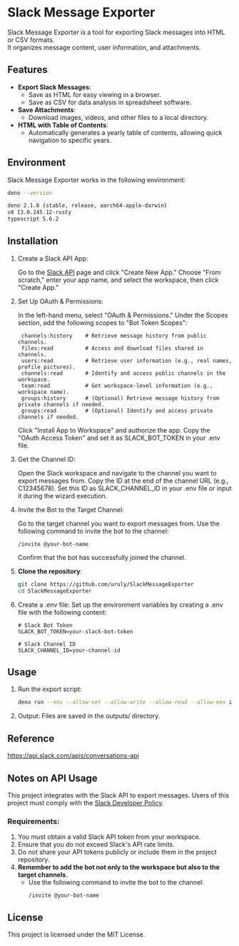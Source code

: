 # Slack Message Exporter

Slack Message Exporter is a tool for exporting Slack messages into HTML or CSV formats.  
It organizes message content, user information, and attachments.


## Features

- **Export Slack Messages**:
  - Save as HTML for easy viewing in a browser.
  - Save as CSV for data analysis in spreadsheet software.
- **Save Attachments**:
  - Download images, videos, and other files to a local directory.
- **HTML with Table of Contents**:
  - Automatically generates a yearly table of contents, allowing quick navigation to specific years.

## Environment

Slack Message Exporter works in the following environment:
```bash
deno --version

deno 2.1.6 (stable, release, aarch64-apple-darwin)
v8 13.0.245.12-rusty
typescript 5.6.2
```

## Installation

1. Create a Slack API App:

    Go to the [Slack API](https://api.slack.com/apps) page and click "Create New App."
    Choose "From scratch," enter your app name, and select the workspace, then click "Create App."

2. Set Up OAuth & Permissions:

    In the left-hand menu, select "OAuth & Permissions."
    Under the Scopes section, add the following scopes to "Bot Token Scopes":

        channels:history    # Retrieve message history from public channels.
        files:read          # Access and download files shared in channels.
        users:read          # Retrieve user information (e.g., real names, profile pictures).
        channels:read       # Identify and access public channels in the workspace.
        team:read           # Get workspace-level information (e.g., workspace name).
        groups:history      # (Optional) Retrieve message history from private channels if needed.
        groups:read         # (Optional) Identify and access private channels if needed.
    
    Click "Install App to Workspace" and authorize the app.
    Copy the "OAuth Access Token" and set it as SLACK_BOT_TOKEN in your .env file.

3. Get the Channel ID:

    Open the Slack workspace and navigate to the channel you want to export messages from.
    Copy the ID at the end of the channel URL (e.g., C12345678).
    Set this ID as SLACK_CHANNEL_ID in your .env file or input it during the wizard execution.

4. Invite the Bot to the Target Channel:

    Go to the target channel you want to export messages from.
    Use the following command to invite the bot to the channel:
     ```plaintext
     /invite @your-bot-name
     ```
    Confirm that the bot has successfully joined the channel.

5. **Clone the repository**:

    ```bash
    git clone https://github.com/uruly/SlackMessageExporter
    cd SlackMessageExporter
    ```

6. Create a .env file: Set up the environment variables by creating a .env file with the following content:

    ```
    # Slack Bot Token
    SLACK_BOT_TOKEN=your-slack-bot-token

    # Slack Channel ID
    SLACK_CHANNEL_ID=your-channel-id
    ```


## Usage

1. Run the export script:
    ```bash
    deno run --env --allow-net --allow-write --allow-read --allow-env index.ts
    ```

2. Output:
    Files are saved in the outputs/ directory.


## Reference

https://api.slack.com/apis/conversations-api

## Notes on API Usage

This project integrates with the Slack API to export messages. Users of this project must comply with the [Slack Developer Policy](https://api.slack.com/terms).

### Requirements:

1. You must obtain a valid Slack API token from your workspace.
2. Ensure that you do not exceed Slack's API rate limits.
3. Do not share your API tokens publicly or include them in the project repository.
4. **Remember to add the bot not only to the workspace but also to the target channels**.
   - Use the following command to invite the bot to the channel:
     ```plaintext
     /invite @your-bot-name
     ```


## License

This project is licensed under the MIT License.
